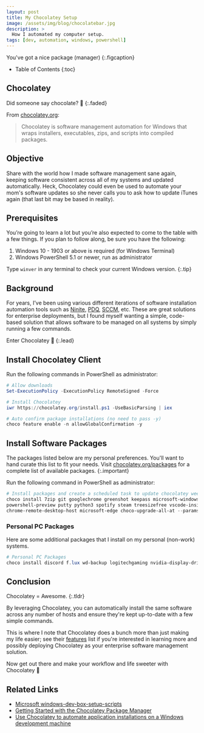 ```yaml
---
layout: post
title: My Chocolatey Setup
image: /assets/img/blog/chocolatebar.jpg
description: >
  How I automated my computer setup.
tags: [dev, automation, windows, powershell]
---
```


You've got a nice package (manager)
{:.figcaption}

- Table of Contents
{:toc}

## Chocolatey

Did someone say chocolate? 🍫
{:.faded}

From [chocolatey.org](https://chocolatey.org):

> Chocolatey is software management automation for Windows that wraps
> installers, executables, zips, and scripts into compiled packages.

## Objective

Share with the world how I made software management sane again, keeping software
consistent across all of my systems and updated automatically. Heck, Chocolatey
could even be used to automate your mom's software updates so she never
calls you to ask how to update iTunes again (that last bit may be based in
reality).


## Prerequisites

You’re going to learn a lot but you’re also expected to come to the table with a
few things. If you plan to follow along, be sure you have the following:

1. Windows 10 - 1903 or above is required (for Windows Terminal)
1. Windows PowerShell 5.1 or newer, run as administrator

Type `winver` in any terminal to check your current Windows version.
{:.tip}

## Background

For years, I’ve been using various different iterations of software installation
automation tools such as [Ninite](https://ninite.com),
[PDQ](https://www.pdq.com),
[SCCM](https://en.wikipedia.org/wiki/Microsoft_System_Center_Configuration_Manager),
etc. These are great solutions for enterprise deployments, but I found myself
wanting a simple, code-based solution that allows software to be managed on all
systems by simply running a few commands.

Enter Chocolatey 🤘
{:.lead}

## Install Chocolatey Client

Run the following commands in PowerShell as administrator:

```powershell
# Allow downloads
Set-ExecutionPolicy -ExecutionPolicy RemoteSigned -Force

# Install Chocolatey
iwr https://chocolatey.org/install.ps1 -UseBasicParsing | iex

# Auto confirm package installations (no need to pass -y)
choco feature enable -n allowGlobalConfirmation -y
```

## Install Software Packages

The packages listed below are my personal preferences. You'll want to hand
curate this list to fit your needs. Visit
[chocolatey.org/packages](https://chocolatey.org/packages) for a complete list
of available packages.
{:.important}

Run the following command in PowerShell as administrator:

```powershell
# Install packages and create a scheduled task to update chocolatey weekly at 1AM.
choco install 7zip git googlechrome greenshot keepass microsoft-windows-terminal mpc-hc notepadplusplus
powershell-preview putty python3 spotify steam treesizefree vscode-insiders openssh google-backup-and-sync
chrome-remote-desktop-host microsoft-edge choco-upgrade-all-at --params "'/WEEKLY:yes /DAY:SUN /TIME:01:00'"
```

### Personal PC Packages

Here are some additional packages that I install on my personal (non-work) systems.

```powershell
# Personal PC Packages
choco install discord f.lux wd-backup logitechgaming nvidia-display-driver disablewintracking cpu-z
```

## Conclusion

Chocolatey = Awesome.
{:.tldr}

By leveraging Chocolatey, you can automatically install the same software
across any number of hosts and ensure they're kept up-to-date with a few simple
commands.

This is where I note that Chocolatey does a bunch more than just making my life
easier; see their [features](https://chocolatey.org/pricing) list if you're
interested in learning more and possibly deploying Chocolatey as your
enterprise software management solution.

Now get out there and make your workflow and life sweeter with Chocolatey 🤖

## Related Links

- [Microsoft windows-dev-box-setup-scripts](https://github.com/microsoft/windows-dev-box-setup-scripts)
- [Getting Started with the Chocolatey Package Manager](https://adamtheautomator.com/install-chocolatey/)
- [Use Chocolatey to automate application installations on a Windows development machine](https://ttu.github.io/use-chocolatey-to-install-apps-windows-dev-machine/)